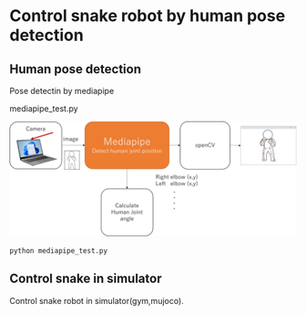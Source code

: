 # Control snake robot by human pose detection

## Human pose detection
Pose detectin by mediapipe

mediapipe_test.py

<img src="img/mediapipe.png" width=720>

~~~
python mediapipe_test.py
~~~

## Control snake in simulator
Control snake robot in simulator(gym,mujoco).

